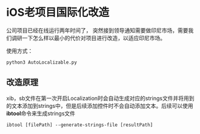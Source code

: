 # iOS老项目国际化改造

公司项目已经在线运行两年时间了， 突然接到领导通知需要做印尼市场，需要我们调研一下怎么样以最小的代价对项目进行改造，以适应印尼市场。


使用方式：

`python3 AutoLocalizable.py`

## 改造原理

xib，sb文件在第一次开启Localization时会自动生成对应的strings文件并将用到的文本添加到strings中，但是后续添加控件时不会自动添加文本。后续可以使用**ibtool**命令来生成strings文件

```
ibtool [filePath] --generate-strings-file [resultPath]
```

